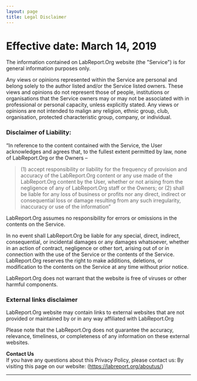 ```yaml
---
layout: page
title: Legal Disclaimer
---
```

# Effective date: March 14, 2019  

The information contained on LabReport.Org website (the "Service") is for general information purposes only.  

Any views or opinions represented within the Service are personal and belong solely to the author listed and/or the Service listed owners. These views and opinions do not represent those of people, institutions or organisations that the Service owners may or may not be associated with in professional or personal capacity, unless explicitly stated. Any views or opinions are not intended to malign any religion, ethnic group, club, organisation, protected characteristic group, company, or individual.  

### Disclaimer of Liability:  

“In reference to the content contained with the Service, the User acknowledges and agrees that, to the fullest extent permitted by law, none of LabReport.Org or the Owners –  

>(1)	accept responsibility or liability for the frequency of provision and accuracy of the LabReport.Org content or any use made of the LabReport.Org content by the User, whether or not arising from the negligence of any of LabReport.Org staff or the Owners; or
(2)	shall be liable for any loss of business or profits nor any direct, indirect or consequential loss or damage resulting from any such irregularity, inaccuracy or use of the information”  

LabReport.Org assumes no responsibility for errors or omissions in the contents on the Service.  

In no event shall LabReport.Org be liable for any special, direct, indirect, consequential, or incidental damages or any damages whatsoever, whether in an action of contract, negligence or other tort, arising out of or in connection with the use of the Service or the contents of the Service. LabReport.Org reserves the right to make additions, deletions, or modification to the contents on the Service at any time without prior notice.   

LabReport.Org does not warrant that the website is free of viruses or other harmful components.  

### External links disclaimer  

LabReport.Org website may contain links to external websites that are not provided or maintained by or in any way affiliated with LabReport.Org  

Please note that the LabReport.Org does not guarantee the accuracy, relevance, timeliness, or completeness of any information on these external websites.  

**Contact Us**  
If you have any questions about this Privacy Policy, please contact us:
By visiting this page on our website: (<https://labreport.org/aboutus/>)  

---
